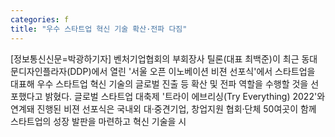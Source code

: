 ```yaml
---
categories: f
title: "우수 스타트업 혁신 기술 확산·전파 다짐"
---
```

[정보통신신문=박광하기자] 벤처기업협회의 부회장사 틸론(대표 최백준)이 최근 동대문디자인플라자(DDP)에서 열린 &#39;서울 오픈 이노베이션 비젼 선포식&#39;에서 스타트업을 대표해 우수 스타트업 혁신 기술의 글로벌 진출 등 확산 및 전파 역할을 수행할 것을 선포했다고 밝혔다. 글로벌 스타트업 대축제 &#39;트라이 에브리싱(Try Everything) 2022&#39;와 연계돼 진행된 비젼 선포식은 국내외 대&middot;중견기업, 창업지원 협회&middot;단체 50여곳이 함께 스타트업의 성장 발판을 마련하고 혁신 기술을 시